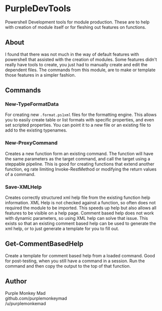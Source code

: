 # PurpleDevTools

Powershell Development tools for module production.
These are to help with creation of module itself or for fleshing out features on functions.

## About

I found that there was not much in the way of default features with powershell that assisted with the creation of modules.
Some features didn't really have tools to create, you just had to manually create and edit the dependent files.
The commands from this module, are to make or template those features in a simpler fashion.

## Commands

### New-TypeFormatData

For creating new `.format.ps1xml` files for the formatting engine.
This allows you to easily create table or list formats with specific properties, and even set scripted properties.
You can point it to a new file or an existing file to add to the existing typenames.

### New-ProxyCommand

Creates a new function form an existing command.
The function will have the same parameters as the target command, and call the target using a steppable pipeline.
This is good for creating functions that extend another function, eg rate limiting Invoke-RestMethod or modifying the return values of a command.

### Save-XMLHelp

Creates correctly structured xml help file from the existing function help information.
XML Help is not checked against a function, so often does not required the module to be imported.
This speeds up help but also allows all features to be visible on a help page.
Comment based help does not work with dynamic parameters, so using XML help can solve that issue.
This exists so that an existing comment based help can be used to generate the xml help, or to just generate a template for you to fill out.

## Get-CommentBasedHelp

Create a template for comment based help from a loaded command.
Good for post-testing, when you still have a command in a session.
Run the command and then copy the output to the top of that function.

## Author

Purple Monkey Mad  
github.com/purplemonkeymad  
/u/purplemonkemad
